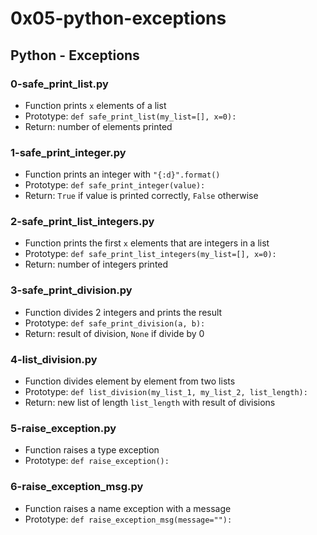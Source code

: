 # 0x05-python-exceptions

## Python - Exceptions
### 0-safe_print_list.py
* Function prints `x` elements of a list
* Prototype: `def safe_print_list(my_list=[], x=0):`
* Return: number of elements printed

### 1-safe_print_integer.py
* Function prints an integer with `"{:d}".format()`
* Prototype: `def safe_print_integer(value):`
* Return: `True` if value is printed correctly, `False` otherwise

### 2-safe_print_list_integers.py
* Function prints the first `x` elements that are integers in a list
* Prototype: `def safe_print_list_integers(my_list=[], x=0):`
* Return: number of integers printed

### 3-safe_print_division.py
* Function divides 2 integers and prints the result
* Prototype: `def safe_print_division(a, b):`
* Return: result of division, `None` if divide by 0

### 4-list_division.py
* Function divides element by element from two lists
* Prototype: `def list_division(my_list_1, my_list_2, list_length):`
* Return: new list of length `list_length` with result of divisions

### 5-raise_exception.py
* Function raises a type exception
* Prototype: `def raise_exception():`

### 6-raise_exception_msg.py
* Function raises a name exception with a message
* Prototype: `def raise_exception_msg(message=""):`
